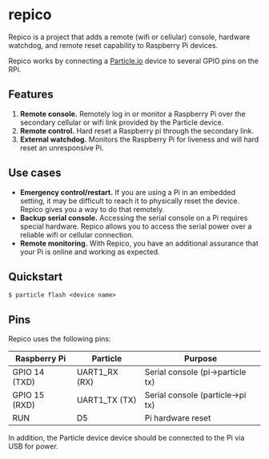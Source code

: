 # repico

Repico is a project that adds a remote (wifi or cellular) console, hardware watchdog, and remote reset capability to Raspberry Pi devices.

Repico works by connecting a [Particle.io](https://particle.io) device to several GPIO pins on the RPi.

## Features

1. **Remote console.** Remotely log in or monitor a Raspberry Pi over the secondary cellular or wifi link provided by the Particle device.
2. **Remote control.** Hard reset a Raspberry pi through the secondary link.
3. **External watchdog.** Monitors the Raspberry Pi for liveness and will hard reset an unresponsive Pi.

## Use cases

* **Emergency control/restart.** If you are using a Pi in an embedded setting, it may be difficult to reach it to physically reset the device. Repico gives you a way to do that remotely.
* **Backup serial console.** Accessing the serial console on a Pi requires special hardware. Repico allows you to access the serial power over a reliable wifi or cellular connection.
* **Remote monitoring.** With Repico, you have an additional assurance that your Pi is online and working as expected.

## Quickstart

```
$ particle flash <device name>
```

## Pins

Repico uses the following pins:

| Raspberry Pi   | Particle      | Purpose                                      |
| -------------- | ------------- | -------------------------------------------- |
| GPIO 14 (TXD)  | UART1_RX (RX) | Serial console (pi->particle tx)             |
| GPIO 15 (RXD)  | UART1_TX (TX) | Serial console (particle->pi tx)             |
| RUN            | D5            | Pi hardware reset                            |

In addition, the Particle device device should be connected to the Pi via USB for power.
